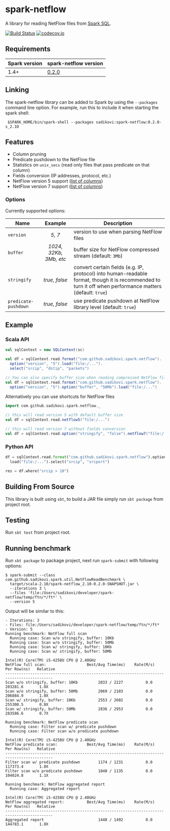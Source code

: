 # spark-netflow
A library for reading NetFlow files from [Spark SQL](http://spark.apache.org/docs/latest/sql-programming-guide.html).

[![Build Status](https://travis-ci.org/sadikovi/spark-netflow.svg?branch=master)](https://travis-ci.org/sadikovi/spark-netflow)
[![codecov.io](https://codecov.io/github/sadikovi/spark-netflow/coverage.svg?branch=master)](https://codecov.io/github/sadikovi/spark-netflow?branch=master)

## Requirements
| Spark version | spark-netflow version |
|---------------|-----------------------|
| 1.4+ | [0.2.0](http://spark-packages.org/package/sadikovi/spark-netflow) |

## Linking
The spark-netflow library can be added to Spark by using the `--packages` command line option. For
example, run this to include it when starting the spark shell:
```shell
 $SPARK_HOME/bin/spark-shell --packages sadikovi:spark-netflow:0.2.0-s_2.10
```

## Features
- Column pruning
- Predicate pushdown to the NetFlow file
- Statistics on `unix_secs` (read only files that pass predicate on that column)
- Fields conversion (IP addresses, protocol, etc.)
- NetFlow version 5 support ([list of columns](./docs/NETFLOW_V5.md))
- NetFlow version 7 support ([list of columns](./docs/NETFLOW_V7.md))

### Options
Currently supported options:

| Name | Example | Description |
|------|:-------:|-------------|
| `version` | _5, 7_ | version to use when parsing NetFlow files
| `buffer` | _1024, 32Kb, 3Mb, etc_ | buffer size for NetFlow compressed stream (default: `3Mb`)
| `stringify` | _true, false_ | convert certain fields (e.g. IP, protocol) into human-readable format, though it is recommended to turn it off when performance matters (default: `true`)
| `predicate-pushdown` | _true, false_ | use predicate pushdown at NetFlow library level (default: `true`)

## Example

### Scala API
```scala
val sqlContext = new SQLContext(sc)

val df = sqlContext.read.format("com.github.sadikovi.spark.netflow").
  option("version", "5").load("file:/...").
  select("srcip", "dstip", "packets")

// You can also specify buffer size when reading compressed NetFlow files
val df = sqlContext.read.format("com.github.sadikovi.spark.netflow").
  option("version", "5").option("buffer", "50Mb").load("file:/...")
```

Alternatively you can use shortcuts for NetFlow files
```scala
import com.github.sadikovi.spark.netflow._

// this will read version 5 with default buffer size
val df = sqlContext.read.netflow5("file:/...")

// this will read version 7 without fields conversion
val df = sqlContext.read.option("stringify", "false").netflow7("file:/...")
```

### Python API
```python
df = sqlContext.read.format("com.github.sadikovi.spark.netflow").option("version", "5").
  load("file:/...").select("srcip", "srcport")

res = df.where("srcip > 10")
```

## Building From Source
This library is built using `sbt`, to build a JAR file simply run `sbt package` from project root.

## Testing
Run `sbt test` from project root.

## Running benchmark
Run `sbt package` to package project, next run `spark-submit` with following options:
```shell
$ spark-submit --class com.github.sadikovi.spark.util.NetFlowReadBenchmark \
  target/scala-2.10/spark-netflow_2.10-0.2.0-SNAPSHOT.jar \
  --iterations 3 \
  --files 'file:/Users/sadikovi/developer/spark-netflow/temp/ftn/*/ft*' \
  --version 5
```

Output will be similar to this:
```
- Iterations: 3
- Files: file:/Users/sadikovi/developer/spark-netflow/temp/ftn/*/ft*
- Version: 5
Running benchmark: NetFlow full scan
  Running case: Scan w/o stringify, buffer: 10Kb
  Running case: Scan w/o stringify, buffer: 50Mb                                
  Running case: Scan w/ stringify, buffer: 10Kb                                 
  Running case: Scan w/ stringify, buffer: 50Mb                                 

Intel(R) Core(TM) i5-4258U CPU @ 2.40GHz
NetFlow full scan:                  Best/Avg Time(ms)    Rate(M/s)   Per Row(ns)   Relative
-------------------------------------------------------------------------------------------
Scan w/o stringify, buffer: 10Kb         2033 / 2227          0.0      203281.6       1.0X
Scan w/o stringify, buffer: 50Mb         2069 / 2103          0.0      206884.9       1.0X
Scan w/ stringify, buffer: 10Kb          2553 / 2602          0.0      255300.5       0.8X
Scan w/ stringify, buffer: 50Mb          2836 / 2953          0.0      283586.6       0.7X

Running benchmark: NetFlow predicate scan
  Running case: Filter scan w/ predicate pushdown
  Running case: Filter scan w/o predicate pushdown                              

Intel(R) Core(TM) i5-4258U CPU @ 2.40GHz
NetFlow predicate scan:             Best/Avg Time(ms)    Rate(M/s)   Per Row(ns)   Relative
-------------------------------------------------------------------------------------------
Filter scan w/ predicate pushdown        1174 / 1231          0.0      117373.4       1.0X
Filter scan w/o predicate pushdown       1040 / 1135          0.0      104024.8       1.1X

Running benchmark: NetFlow aggregated report
  Running case: Aggregated report

Intel(R) Core(TM) i5-4258U CPU @ 2.40GHz
NetFlow aggregated report:          Best/Avg Time(ms)    Rate(M/s)   Per Row(ns)   Relative
-------------------------------------------------------------------------------------------
Aggregated report                        1448 / 1492          0.0      144783.1       1.0X
```
